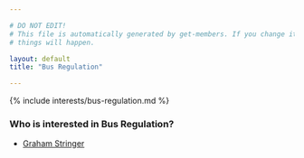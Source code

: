 ```yaml
---

# DO NOT EDIT!
# This file is automatically generated by get-members. If you change it, bad
# things will happen.

layout: default
title: "Bus Regulation"

---
```


{% include interests/bus-regulation.md %}

### Who is interested in Bus Regulation?


* [Graham Stringer](members/graham-stringer.html)
